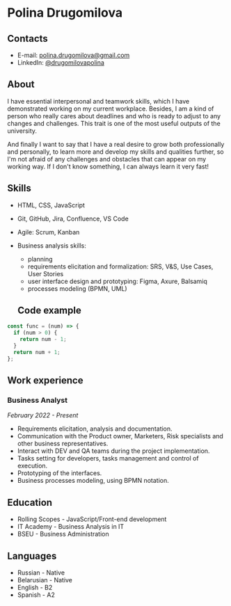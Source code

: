 # Polina Drugomilova

## Contacts
* E-mail: polina.drugomilova@gmail.com
* LinkedIn: [@drugomilovapolina](https://www.linkedin.com/in/drugomilovapolina/)

## About
I have essential interpersonal and teamwork skills, which I have demonstrated working on my current workplace. Besides, I am a kind of person who really cares about deadlines and who is ready to adjust to any changes and challenges. This trait is one of the most useful outputs of the university.

And finally I want to say that I have a real desire to grow both professionally and personally, to learn more and develop my skills and qualities further, so I'm not afraid of any challenges and obstacles that can appear on my working way. If I don't know something, I can always learn it very fast!

## Skills
* HTML, CSS, JavaScript
* Git, GitHub, Jira, Confluence, VS Code
* Agile: Scrum, Kanban
* Business analysis skills:
    * planning
    * requirements elicitation and formalization: SRS, V&S, Use Cases, User Stories
    * user interface design and prototyping: Figma, Axure, Balsamiq
    * processes modeling (BPMN, UML)

    ## Code example
```javascript
const func = (num) => {
  if (num > 0) {
    return num - 1;
  }
  return num + 1;
};
```

## Work experience
### Business Analyst
*February 2022 - Present*
* Requirements elicitation, analysis and documentation.
* Communication with the Product owner, Marketers, Risk specialists and other business representatives.
* Interact with DEV and QA teams during the project implementation.
* Tasks setting for developers, tasks management and control of execution.
* Prototyping of the interfaces.
* Business processes modeling, using BPMN notation.

## Education
* Rolling Scopes - JavaScript/Front-end development
* IT Academy - Business Analysis in IT
* BSEU - Business Administration

## Languages
* Russian - Native
* Belarusian - Native
* English - B2
* Spanish - A2